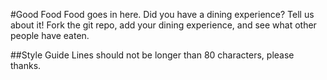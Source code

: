 #Good Food
Food goes in here.  Did you have a dining experience?
Tell us about it!  Fork the git repo, add your dining experience, and see what
other people have eaten.

##Style Guide
Lines should not be longer than 80 characters, please thanks.